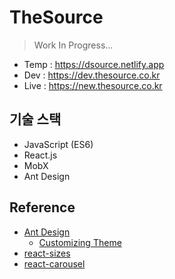 # TheSource

> Work In Progress...

- Temp : https://dsource.netlify.app
- Dev : https://dev.thesource.co.kr
- Live : https://new.thesource.co.kr

## 기술 스택

- JavaScript (ES6)
- React.js
- MobX
- Ant Design

## Reference

- [Ant Design](https://ant.design/)
  - [Customizing Theme](https://github.com/ant-design/ant-design/blob/master/components/style/themes/default.less)
- [react-sizes](https://github.com/renatorib/react-sizes)
- [react-carousel](https://brainhubeu.github.io/react-carousel/)
